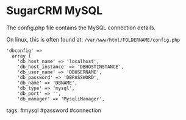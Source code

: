 
# SugarCRM MySQL

The config.php file contains the MySQL connection details.

On linux, this is often found at: `/var/www/html/FOLDERNAME/config.php`

```
'dbconfig' =>
  array (
    'db_host_name' => 'localhost',
    'db_host_instance' => 'DBHOSTINSTANCE',
    'db_user_name' => 'DBUSERNAME',
    'db_password' => 'DBPASSWORD',
    'db_name' => 'DBNAME',
    'db_type' => 'mysql',
    'db_port' => '',
    'db_manager' => 'MysqliManager',
```

tags: #mysql #password #connection